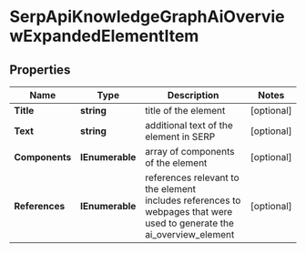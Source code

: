 # SerpApiKnowledgeGraphAiOverviewExpandedElementItem


## Properties

| Name | Type | Description | Notes |
|------------ | ------------- | ------------- | -------------|
**Title** | **string** | title of the element |[optional]|
**Text** | **string** | additional text of the element in SERP |[optional]|
**Components** | **IEnumerable<AiOverviewExpandedComponent>** | array of components of the element |[optional]|
**References** | **IEnumerable<AiAiOverviewReferenceInfo>** | references relevant to the element<br>includes references to webpages that were used to generate the ai_overview_element |[optional]|